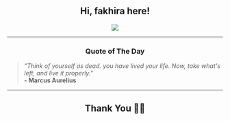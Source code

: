 <h2 align="center"> Hi, fakhira here!</h2>

<p align="center">
<a href="https://github.com/fakhiralkda" alt="github streak"><img src="https://dvst-streak.herokuapp.com/?user=fakhiralkda&theme=tokyonight&fire=DD472C"></a>
</p>

<hr>
<h3 align="center">Quote of The Day</h3>
<p align="center">
<blockquote>
<i>"Think of yourself as dead. you have lived your life. Now, take what's left, and live it properly."</i>
<br>
<b>- Marcus Aurelius</b>
</blockquote>
</p>


<hr>
<h2 align="center">Thank You 🙏🏼</h2>
